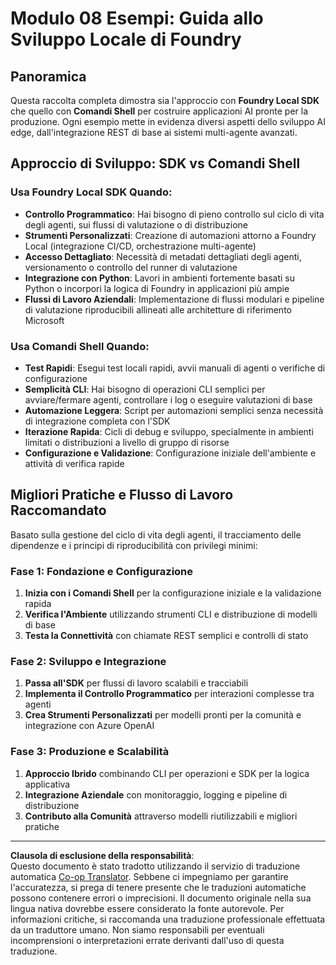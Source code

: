 <!--
CO_OP_TRANSLATOR_METADATA:
{
  "original_hash": "729f809c84e99609364180c090c43405",
  "translation_date": "2025-10-01T02:06:14+00:00",
  "source_file": "Module08/samples/README.md",
  "language_code": "it"
}
-->
# Modulo 08 Esempi: Guida allo Sviluppo Locale di Foundry

## Panoramica

Questa raccolta completa dimostra sia l'approccio con **Foundry Local SDK** che quello con **Comandi Shell** per costruire applicazioni AI pronte per la produzione. Ogni esempio mette in evidenza diversi aspetti dello sviluppo AI edge, dall'integrazione REST di base ai sistemi multi-agente avanzati.

## Approccio di Sviluppo: SDK vs Comandi Shell

### Usa Foundry Local SDK Quando:

- **Controllo Programmatico**: Hai bisogno di pieno controllo sul ciclo di vita degli agenti, sui flussi di valutazione o di distribuzione
- **Strumenti Personalizzati**: Creazione di automazioni attorno a Foundry Local (integrazione CI/CD, orchestrazione multi-agente)
- **Accesso Dettagliato**: Necessità di metadati dettagliati degli agenti, versionamento o controllo del runner di valutazione
- **Integrazione con Python**: Lavori in ambienti fortemente basati su Python o incorpori la logica di Foundry in applicazioni più ampie
- **Flussi di Lavoro Aziendali**: Implementazione di flussi modulari e pipeline di valutazione riproducibili allineati alle architetture di riferimento Microsoft

### Usa Comandi Shell Quando:

- **Test Rapidi**: Esegui test locali rapidi, avvii manuali di agenti o verifiche di configurazione
- **Semplicità CLI**: Hai bisogno di operazioni CLI semplici per avviare/fermare agenti, controllare i log o eseguire valutazioni di base
- **Automazione Leggera**: Script per automazioni semplici senza necessità di integrazione completa con l'SDK
- **Iterazione Rapida**: Cicli di debug e sviluppo, specialmente in ambienti limitati o distribuzioni a livello di gruppo di risorse
- **Configurazione e Validazione**: Configurazione iniziale dell'ambiente e attività di verifica rapide

## Migliori Pratiche e Flusso di Lavoro Raccomandato

Basato sulla gestione del ciclo di vita degli agenti, il tracciamento delle dipendenze e i principi di riproducibilità con privilegi minimi:

### Fase 1: Fondazione e Configurazione
1. **Inizia con i Comandi Shell** per la configurazione iniziale e la validazione rapida
2. **Verifica l'Ambiente** utilizzando strumenti CLI e distribuzione di modelli di base
3. **Testa la Connettività** con chiamate REST semplici e controlli di stato

### Fase 2: Sviluppo e Integrazione
1. **Passa all'SDK** per flussi di lavoro scalabili e tracciabili
2. **Implementa il Controllo Programmatico** per interazioni complesse tra agenti
3. **Crea Strumenti Personalizzati** per modelli pronti per la comunità e integrazione con Azure OpenAI

### Fase 3: Produzione e Scalabilità
1. **Approccio Ibrido** combinando CLI per operazioni e SDK per la logica applicativa
2. **Integrazione Aziendale** con monitoraggio, logging e pipeline di distribuzione
3. **Contributo alla Comunità** attraverso modelli riutilizzabili e migliori pratiche

---

**Clausola di esclusione della responsabilità**:  
Questo documento è stato tradotto utilizzando il servizio di traduzione automatica [Co-op Translator](https://github.com/Azure/co-op-translator). Sebbene ci impegniamo per garantire l'accuratezza, si prega di tenere presente che le traduzioni automatiche possono contenere errori o imprecisioni. Il documento originale nella sua lingua nativa dovrebbe essere considerato la fonte autorevole. Per informazioni critiche, si raccomanda una traduzione professionale effettuata da un traduttore umano. Non siamo responsabili per eventuali incomprensioni o interpretazioni errate derivanti dall'uso di questa traduzione.